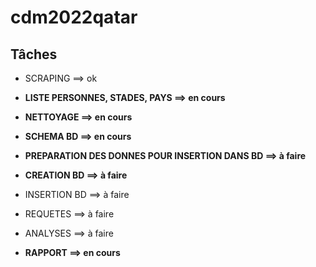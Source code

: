 # cdm2022qatar

     
## Tâches

- SCRAPING ==> ok

- **LISTE PERSONNES, STADES, PAYS ==> en cours**

- **NETTOYAGE ==> en cours**

- **SCHEMA BD ==> en cours**

- **PREPARATION DES DONNES POUR INSERTION DANS BD ==> à faire**

- **CREATION BD ==> à faire**

- INSERTION BD ==> à faire

- REQUETES ==> à faire

- ANALYSES ==> à faire

- **RAPPORT ==> en cours**
